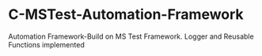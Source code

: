 # C-MSTest-Automation-Framework
Automation Framework-Build on MS Test Framework.
Logger and Reusable Functions implemented
